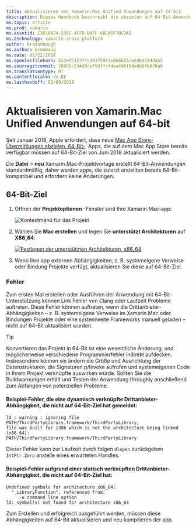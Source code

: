 ```yaml
---
title: Aktualisieren von Xamarin.Mac Unified Anwendungen auf 64-bit
description: Dieses Handbuch beschreibt die abzielen auf 64-Bit-Anwendungen Xamarin.Mac aktualisieren
ms.topic: article
ms.prod: xamarin
ms.assetid: C3810A74-539C-4FFB-B47F-68CA5F7BCDAD
ms.technology: xamarin-cross-platform
author: bradumbaugh
ms.author: brumbaug
ms.date: 02/22/2018
ms.openlocfilehash: b53ef7157ffc393759b7e808655ce64b4744dab5
ms.sourcegitcommit: 30055c534d9caf5dffcfdeafd6f08e666fb870a8
ms.translationtype: MT
ms.contentlocale: de-DE
ms.lasthandoff: 03/09/2018
---
```

# <a name="updating-xamarinmac-unified-applications-to-64-bit"></a>Aktualisieren von Xamarin.Mac Unified Anwendungen auf 64-bit

Seit Januar 2018, Apple erfordert, dass neue [Mac App Store-Übermittlungen abzielen, 64-Bit-](https://developer.apple.com/news/?id=06282017a). Apps, die auf dem Mac App Store bereits verfügbar müssen auf 64-Bit-Ziel von Juni 2018 aktualisiert werden.

Die **Datei** > **neu** Xamarin.Mac-Projektvorlage erstellt 64-Bit-Anwendungen standardmäßig, daher werden apps, die zuletzt erstellten bereits 64-Bit-kompatibel und erfordern keine Änderungen.

## <a name="targeting-64-bit"></a>64-Bit-Ziel

1. Öffnen der **Projektoptionen** -Fenster sind Ihre Xamarin.Mac-app:

   ![Kontextmenü für das Projekt](mac-64-bit-images/1-contextual_menu-vsmac.png "im Kontextmenü für das Projekt")

2. Wählen Sie **Mac erstellen** und legen Sie **unterstützt Architekturen** auf **X86\_64**:

   [![Festlegen der unterstützten Architekturen, x86_64](mac-64-bit-images/2-project_options-vsmac.png "unterstützten Architekturen, x86_64 festlegen")](mac-64-bit-images/2-project_options-vsmac-large.png#lightbox)

3. Wenn Ihre app externen Abhängigkeiten, z. B. systemeigene Verweise oder Bindung Projekte verfügt, aktualisieren Sie diese auf 64-Bit-Ziel.

### <a name="errors"></a>Fehler

Zum ersten Mal erstellen oder Ausführen der Anwendung mit 64-Bit-Unterstützung können Link Fehler von Clang oder Laufzeit Probleme auftreten. Diese Fehler können auftreten, wenn die Drittanbieter-Abhängigkeiten – z. B. systemeigene Verweise im Xamarin.Mac oder Bindungen Projekte oder eine systemweite Frameworks manuell geladen – nicht auf 64-Bit aktualisiert wurden.

> [!TIP]
> Konvertieren das Projekt in 64-Bit ist eine wesentliche Änderung, und möglicherweise verschiedene Programmierfehler indirekt aufdecken. Insbesondere können sie ändern die Größe und Ausrichtung der Datenstrukturen, die Signaturen p/Invoke aufrufen und systemeigenen Code in Ihrem Projekt verknüpfte auswirken würde. Sollten Sie die Buildwarnungen erhält und Testen der Anwendung throughly anschließend zum Abfangen von potenziellen Probleme.

#### <a name="example-error-resulting-from-a-dynamically-linked-third-party-dependency-that-does-not-target-64-bit"></a>Beispiel-Fehler, die eine dynamisch verknüpfte Drittanbieter-Abhängigkeit, die nicht auf 64-Bit-Ziel hat gemeldet:

```console
ld : warning : ignoring file PATH/ThirdPartyLibrary.framework/ThirdPartyLibrary, 
file was built for i386 which is not the architecture being linked (x86_64): 
PATH/ThirdPartyLibrary.framework/ThirdPartyLibrary 
```

Dieser Fehler kann zur Laufzeit durch folgen `dlopen` zurückgeben `IntPtr.Zero` anstelle eines erwarteten Handles.

#### <a name="example-error-resulting-from-a-statically-linked-third-party-dependency-that-does-not-target-64-bit"></a>Beispiel-Fehler aufgrund einer statisch verknüpften Drittanbieter-Abhängigkeit, die nicht auf 64-Bit-Ziel hat:

```console
Undefined symbols for architecture x86_64:
  "_LibraryFunction", referenced from:
     -u command line option
ld: symbol(s) not found for architecture x86_64 
```

Zum Erstellen und erfolgreich ausgeführt werden, müssen diese Abhängigkeiten auf 64-Bit aktualisieren und neu kompilieren der app.

